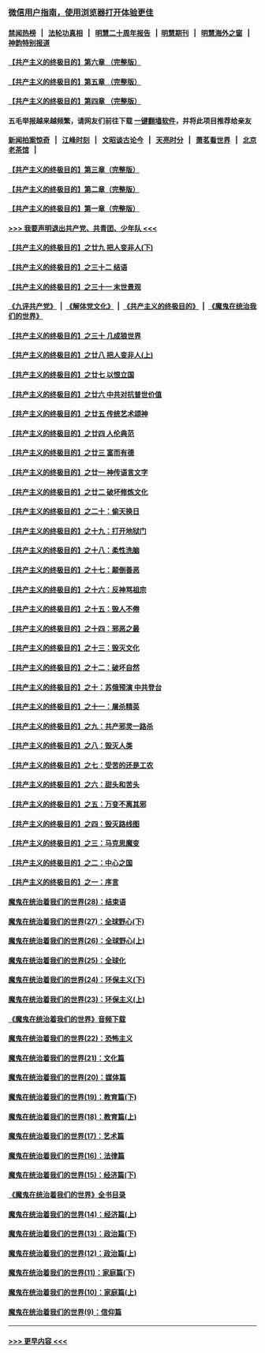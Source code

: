 ### [微信用户指南，使用浏览器打开体验更佳](https://github.com/gfw-breaker/banned-news1/blob/master/indexes/wechat-guide.md?t=0)
#### [禁闻热榜](热点新闻.md?t=0)  &nbsp;&nbsp;|&nbsp;&nbsp; [法轮功真相](https://github.com/gfw-breaker/truth/blob/master/README.md?t=0) &nbsp;&nbsp;|&nbsp;&nbsp; [明慧二十周年报告](https://github.com/gfw-breaker/mh-reports/blob/master/README.md?t=0) &nbsp;&nbsp;|&nbsp;&nbsp;[明慧期刊](https://github.com/gfw-breaker/mh-qikan) &nbsp;&nbsp;|&nbsp;&nbsp; [明慧海外之窗](https://github.com/gfw-breaker/mh-news/blob/master/README.md?t=0) &nbsp;&nbsp;|&nbsp;&nbsp; [神韵特别报道](https://github.com/gfw-breaker/mh-news/blob/master/shenyun.md?t=0)
#### [【共产主义的终极目的】第六章 （完整版）](../pages/nsc422/n11428913.md?t=02040701) 
#### [【共产主义的终极目的】第五章 （完整版）](../pages/nsc422/n11428912.md?t=02040701) 
#### [【共产主义的终极目的】第四章 （完整版）](../pages/nsc422/n11428907.md?t=02040701) 
#### 五毛举报越来越频繁，请网友们前往下载 [一键翻墙软件](https://github.com/gfw-breaker/ssr-accounts)，并将此项目推荐给亲友
#### [新闻拍案惊奇](https://github.com/gfw-breaker/banned-news1/blob/master/pages/link4.md) &nbsp;&nbsp;|&nbsp;&nbsp; [江峰时刻](https://github.com/gfw-breaker/banned-news1/blob/master/pages/link4.md) &nbsp;&nbsp;|&nbsp;&nbsp; [文昭谈古论今](https://github.com/gfw-breaker/banned-news1/blob/master/pages/link4.md) &nbsp;&nbsp;|&nbsp;&nbsp; [天亮时分](https://github.com/gfw-breaker/banned-news1/blob/master/pages/link4.md) &nbsp;&nbsp;|&nbsp;&nbsp; [萧茗看世界](https://github.com/gfw-breaker/banned-news1/blob/master/pages/link4.md) &nbsp;&nbsp;|&nbsp;&nbsp; [北京老茶馆](https://github.com/gfw-breaker/banned-news1/blob/master/pages/link4.md) &nbsp;&nbsp;|&nbsp;&nbsp; 
#### [【共产主义的终极目的】第三章（完整版）](../pages/nsc422/n11428848.md?t=02040701) 
#### [【共产主义的终极目的】第二章（完整版）](../pages/nsc422/n11428831.md?t=02040701) 
#### [【共产主义的终极目的】第一章（完整版）](../pages/nsc422/n11417651.md?t=02040701) 
#### [>>> 我要声明退出共产党、共青团、少年队 <<<](https://github.com/begood0513/goodnews/blob/master/quit/letter.md) 
#### [【共产主义的终极目的】之廿九 把人变非人(下)](../pages/nsc422/n11344140.md?t=02040701) 
#### [【共产主义的终极目的】之三十二 结语](../pages/nsc422/n11360535.md?t=02040701) 
#### [【共产主义的终极目的】之三十一 末世景观](../pages/nsc422/n11351129.md?t=02040701) 
#### [《九评共产党》](https://github.com/begood0513/9ping.md/blob/master/README.md) &nbsp;|&nbsp; [《解体党文化》](../../../../jtdwh.md/blob/master/README.md)  &nbsp;|&nbsp; [《共产主义的终极目的》](../../../../gczydzjmd.md/blob/master/README.md) &nbsp;|&nbsp; [《魔鬼在统治我们的世界》](../../../../mgztzwmdsj.md/blob/master/README.md) 
#### [【共产主义的终极目的】之三十 几成狼世界](../pages/nsc422/n11348280.md?t=02040701) 
#### [【共产主义的终极目的】之廿八 把人变非人(上)](../pages/nsc422/n11340492.md?t=02040701) 
#### [【共产主义的终极目的】之廿七 以恨立国](../pages/nsc422/n11336944.md?t=02040701) 
#### [【共产主义的终极目的】之廿六 中共对抗普世价值](../pages/nsc422/n11324785.md?t=02040701) 
#### [【共产主义的终极目的】之廿五 传统艺术颂神](../pages/nsc422/n11296396.md?t=02040701) 
#### [【共产主义的终极目的】之廿四 人伦典范](../pages/nsc422/n11296397.md?t=02040701) 
#### [【共产主义的终极目的】之廿三 富而有德](../pages/nsc422/n11283598.md?t=02040701) 
#### [【共产主义的终极目的】之廿一 神传语言文字](../pages/nsc422/n11263265.md?t=02040701) 
#### [【共产主义的终极目的】之廿二 破坏修炼文化](../pages/nsc422/n11245728.md?t=02040701) 
#### [【共产主义的终极目的】之二十：偷天换日](../pages/nsc422/n11238846.md?t=02040701) 
#### [【共产主义的终极目的】之十九：打开地狱门](../pages/nsc422/n11206376.md?t=02040701) 
#### [【共产主义的终极目的】之十八：柔性洗脑](../pages/nsc422/n11199994.md?t=02040701) 
#### [【共产主义的终极目的】之十七：颠倒善恶](../pages/nsc422/n11179782.md?t=02040701) 
#### [【共产主义的终极目的】之十六：反神骂祖宗](../pages/nsc422/n11166798.md?t=02040701) 
#### [【共产主义的终极目的】之十五：毁人不倦](../pages/nsc422/n11166792.md?t=02040701) 
#### [【共产主义的终极目的】之十四：邪恶之最](../pages/nsc422/n11150249.md?t=02040701) 
#### [【共产主义的终极目的】之十三：毁灭文化](../pages/nsc422/n11135227.md?t=02040701) 
#### [【共产主义的终极目的】之十二：破坏自然](../pages/nsc422/n11135214.md?t=02040701) 
#### [【共产主义的终极目的】之十：苏俄预演 中共登台](../pages/nsc422/n11118424.md?t=02040701) 
#### [【共产主义的终极目的】之十一：屠杀精英](../pages/nsc422/n11118442.md?t=02040701) 
#### [【共产主义的终极目的】之九：共产邪灵一路杀](../pages/nsc422/n11114139.md?t=02040701) 
#### [【共产主义的终极目的】之八：毁灭人类](../pages/nsc422/n11108503.md?t=02040701) 
#### [【共产主义的终极目的】之七：受苦的还是工农](../pages/nsc422/n11101809.md?t=02040701) 
#### [【共产主义的终极目的】之六：甜头和苦头](../pages/nsc422/n11096971.md?t=02040701) 
#### [【共产主义的终极目的】之五：万变不离其邪](../pages/nsc422/n11091285.md?t=02040701) 
#### [【共产主义的终极目的】之四：毁灭路线图](../pages/nsc422/n11086284.md?t=02040701) 
#### [【共产主义的终极目的】之三：马克思魔变](../pages/nsc422/n11061941.md?t=02040701) 
#### [【共产主义的终极目的】之二：中心之国](../pages/nsc422/n11047728.md?t=02040701) 
#### [【共产主义的终极目的】之一：序言](../pages/nsc422/n11086077.md?t=02040701) 
#### [魔鬼在统治着我们的世界(28)：结束语](../pages/nsc422/n10936246.md?t=02040701) 
#### [魔鬼在统治着我们的世界(27)：全球野心(下)](../pages/nsc422/n10928319.md?t=02040701) 
#### [魔鬼在统治着我们的世界(26)：全球野心(上)](../pages/nsc422/n10900318.md?t=02040701) 
#### [魔鬼在统治着我们的世界(25)：全球化](../pages/nsc422/n10788205.md?t=02040701) 
#### [魔鬼在统治着我们的世界(24)：环保主义(下)](../pages/nsc422/n10695307.md?t=02040701) 
#### [魔鬼在统治着我们的世界(23)：环保主义(上)](../pages/nsc422/n10688613.md?t=02040701) 
#### [《魔鬼在统治着我们的世界》音频下载](../pages/nsc422/n10635553.md?t=02040701) 
#### [魔鬼在统治着我们的世界(22)：恐怖主义](../pages/nsc422/n10614727.md?t=02040701) 
#### [魔鬼在统治着我们的世界(21)：文化篇](../pages/nsc422/n10597706.md?t=02040701) 
#### [魔鬼在统治着我们的世界(20)：媒体篇](../pages/nsc422/n10586579.md?t=02040701) 
#### [魔鬼在统治着我们的世界(19)：教育篇(下)](../pages/nsc422/n10564808.md?t=02040701) 
#### [魔鬼在统治着我们的世界(18)：教育篇(上)](../pages/nsc422/n10526970.md?t=02040701) 
#### [魔鬼在统治着我们的世界(17)：艺术篇](../pages/nsc422/n10499093.md?t=02040701) 
#### [魔鬼在统治着我们的世界(16)：法律篇](../pages/nsc422/n10485969.md?t=02040701) 
#### [魔鬼在统治着我们的世界(15)：经济篇(下)](../pages/nsc422/n10469975.md?t=02040701) 
#### [《魔鬼在统治着我们的世界》全书目录](../pages/nsc422/n10464261.md?t=02040701) 
#### [魔鬼在统治着我们的世界(14)：经济篇(上)](../pages/nsc422/n10457370.md?t=02040701) 
#### [魔鬼在统治着我们的世界(13)：政治篇(下)](../pages/nsc422/n10448270.md?t=02040701) 
#### [魔鬼在统治着我们的世界(12)：政治篇(上)](../pages/nsc422/n10444576.md?t=02040701) 
#### [魔鬼在统治着我们的世界(11)：家庭篇(下)](../pages/nsc422/n10440961.md?t=02040701) 
#### [魔鬼在统治着我们的世界(10)：家庭篇(上)](../pages/nsc422/n10435448.md?t=02040701) 
#### [魔鬼在统治着我们的世界(9)：信仰篇](../pages/nsc422/n10432159.md?t=02040701) 

----
#### [ >>> 更早内容 <<< ](../indexes/nsc422-earlier.md)
